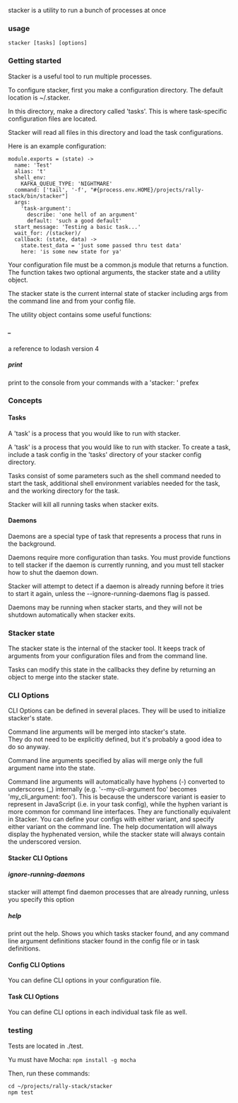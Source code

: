 
stacker is a utility to run a bunch of processes at once

### usage

    stacker [tasks] [options]

### Getting started

Stacker is a useful tool to run multiple processes.  

To configure stacker, first you make a configuration directory.  The default location is ~/.stacker.

In this directory, make a directory called 'tasks'.  This is where task-specific configuration files are located.

Stacker will read all files in this directory and load the task configurations.

Here is an example configuration:

```coffee-script
module.exports = (state) ->
  name: 'Test'
  alias: 't'
  shell_env:
    KAFKA_QUEUE_TYPE: 'NIGHTMARE'
  command: ['tail', '-f', "#{process.env.HOME}/projects/rally-stack/bin/stacker"]
  args:
    'task-argument':
      describe: 'one hell of an argument'
      default: 'such a good default'
  start_message: 'Testing a basic task...'
  wait_for: /(stacker)/
  callback: (state, data) ->
    state.test_data = 'just some passed thru test data'
    here: 'is some new state for ya'
```

Your configuration file must be a common.js module that returns a function.  The function takes two optional arguments, the stacker state and a utility object.

The stacker state is the current internal state of stacker including args from the command line and from your config file.

The utility object contains some useful functions:

##### _

a reference to lodash version 4

##### print

print to the console from your commands with a 'stacker: ' prefex

### Concepts

#### Tasks

A 'task' is a process that you would like to run with stacker.


A 'task' is a process that you would like to run with stacker.  To create a task, include a task config in the 'tasks' directory of your stacker config directory.

Tasks consist of some parameters such as
the shell command needed to start the task, additional shell environment variables needed
for the task, and the working directory for the task.

Stacker will kill all running tasks when stacker exits.

#### Daemons

Daemons are a special type of task that represents a process that runs in the background.

Daemons require more configuration than tasks.  You must provide functions to tell stacker if the daemon is currently running,
and you must tell stacker how to shut the daemon down.

Stacker will attempt to detect if a daemon is already running before it tries to start it again, unless the --ignore-running-daemons flag is passed.

Daemons may be running when stacker starts, and they will not be shutdown automatically when stacker exits.

### Stacker state

The stacker state is the internal of the stacker tool.  It keeps track of arguments from your configuration files and from the command line.

Tasks can modify this state in the callbacks they define by returning an object to merge into the stacker state.

### CLI Options

CLI Options can be defined in several places.  They will be used to initialize stacker's state.

Command line arguments will be merged into stacker's state.  
They do not need to be explicitly defined, but it's probably a good idea to do so anyway.

Command line arguments specified by alias will merge only the full argument name into the state.

Command line arguments will automatically have hyphens (-) converted to underscores (\_) internally (e.g. '--my-cli-argument foo' becomes 'my_cli_argument: foo').  This is because the underscore variant is easier to represent in JavaScript (i.e. in your task config), while the hyphen variant is more common for command line interfaces.  They are functionally equivalent in Stacker.  You can define your configs with either variant, and specify either variant on the command line.  The help documentation will always display the hyphenated version, while the stacker state will always contain the underscored version.

#### Stacker CLI Options

##### ignore-running-daemons

stacker will attempt find daemon processes that are already running, unless you specify this option

##### help

print out the help.  Shows you which tasks stacker found, and any command line argument definitions stacker found in the config file or in task definitions.

#### Config CLI Options

You can define CLI options in your configuration file.

#### Task CLI Options

You can define CLI options in each individual task file as well.

### testing

Tests are located in ./test.

Yu must have Mocha: `npm install -g mocha`

Then, run these commands:

```
cd ~/projects/rally-stack/stacker
npm test
```
